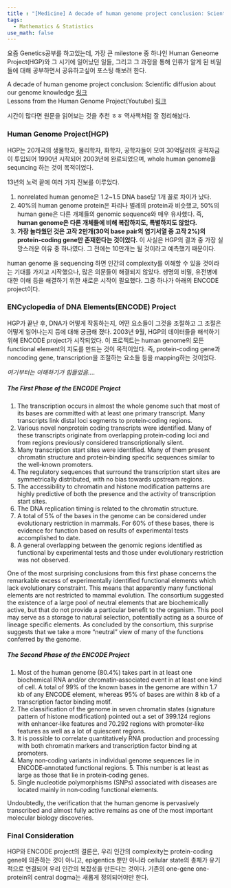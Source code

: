 ```yaml
---
title : "[Medicine] A decade of human genome project conclusion: Scientific diffusion about our genome knowledge"
tags:
  - Mathematics & Statistics
use_math: false
---
```


요즘 Genetics공부를 하고있는데, 가장 큰 milestone 중 하나인 Human Geneome Project(HGP)와 그 시기에 일어났던 일들, 그리고 그 과정을 통해 인류가 알게 된 비밀들에 대해 공부하면서 공유하고싶어 포스팅 해보려 한다.

A decade of human genome project conclusion: Scientific diffusion about our genome knowledge
[링크](https://iubmb.onlinelibrary.wiley.com/doi/full/10.1002/bmb.20952)  
Lessons from the Human Genome Project(Youtube)
[링크](https://www.youtube.com/watch?v=qOW5e4BgEa4)

시간이 많다면 원문을 읽어보는 것을 추천 ㅎㅎ 역사책처럼 잘 정리해놨다.

### Human Genome Project(HGP)
HGP는 20개국의 생물학자, 물리학자, 화학자, 공학자들이 모여 30억달러의 공적자금이 투입되어 1990년 시작되어 2003년에 완료되었으며, whole human genome을 sequncing 하는 것이 목적이었다.  
  
13년의 노력 끝에 여러 가지 진보를 이루었다.
1. nonrelated human genome은 1.2~1.5 DNA base당 1개 꼴로 차이가 났다.  
2. 40%의 human genome protein은 파리나 벌레의 protein과 비슷했고, 50%의 human gene은 다른 개체들의 genomic sequence와 매우 유사했다. 즉, **human genome은 다른 개체들에 비해 복잡하지도, 특별하지도 않았다.**  
3. **가장 놀라웠던 것은 고작 2만개(30억 base pair의 염기서열 중 고작 2%)의 protein-coding gene만 존재한다는 것이었다.** 이 사실은 HGP의 결과 중 가장 실망스러운 이유 중 하나였다. 그 전에는 10만개는 될 것이라고 예측했기 때문이다.  
  
human genome 을 sequencing 하면 인간의 complexity를 이해할 수 있을 것이라는 기대를 가지고 시작했으나, 많은 의문들이 해결되지 않았다. 생명의 비밀, 유전병에 대한 이해 등을 해결하기 위한 새로운 시작이 필요했다. 그중 하나가 아래의 ENCODE project이다.

### ENCyclopedia of DNA Elements(ENCODE) Project
HGP가 끝난 후, DNA가 어떻게 작동하는지, 어떤 요소들이 그것을 조절하고 그 조절은 어떻게 일어나는지 등에 대해 궁금해 졌다. 2003년 9월, HGP의 데이터들을 해석하기 위해 ENCODE project가 시작되었다. 이 프로젝트는 human genome의 모든 functional element의 지도를 만드는 것이 목적이었다. 즉, protein-coding gene과 noncoding gene, transcription을 조절하는 요소들 등을 mapping하는 것이었다.  
  
*여기부터는 이해하기가 힘들었음....*  
  
##### The First Phase of the ENCODE Project
1. The transcription occurs in almost the whole genome such that most of its bases are committed with at least one primary transcript. Many transcripts link distal loci segments to protein‐coding regions.
2. Various novel nonprotein coding transcripts were identified. Many of these transcripts originate from overlapping protein‐coding loci and from regions previously considered transcriptionally silent.
3. Many transcription start sites were identified. Many of them present chromatin structure and protein‐binding specific sequences similar to the well‐known promoters.
4. The regulatory sequences that surround the transcription start sites are symmetrically distributed, with no bias towards upstream regions.
5. The accessibility to chromatin and histone modification patterns are highly predictive of both the presence and the activity of transcription start sites.
6. The DNA replication timing is related to the chromatin structure.
7. A total of 5% of the bases in the genome can be considered under evolutionary restriction in mammals. For 60% of these bases, there is evidence for function based on results of experimental tests accomplished to date.
8. A general overlapping between the genomic regions identified as functional by experimental tests and those under evolutionary restriction was not observed.  
  
One of the most surprising conclusions from this first phase concerns the remarkable excess of experimentally identified functional elements which lack evolutionary constraint. This means that apparently many functional elements are not restricted to mammal evolution. The consortium suggested the existence of a large pool of neutral elements that are biochemically active, but that do not provide a particular benefit to the organism. This pool may serve as a storage to natural selection, potentially acting as a source of lineage specific elements. As concluded by the consortium, this surprise suggests that we take a more “neutral” view of many of the functions conferred by the genome.  
##### The Second Phase of the ENCODE Project
1. Most of the human genome (80.4%) takes part in at least one biochemical RNA and/or chromatin‐associated event in at least one kind of cell. A total of 99% of the known bases in the genome are within 1.7 kb of any ENCODE element, whereas 95% of bases are within 8 kb of a transcription factor binding motif.
2. The classification of the genome in seven chromatin states (signature pattern of histone modification) pointed out a set of 399.124 regions with enhancer‐like features and 70.292 regions with promoter‐like features as well as a lot of quiescent regions.
3. It is possible to correlate quantitatively RNA production and processing with both chromatin markers and transcription factor binding at promoters.
4. Many non‐coding variants in individual genome sequences lie in ENCODE‐annotated functional regions. 5. This number is at least as large as those that lie in protein‐coding genes.
6. Single nucleotide polymorphisms (SNPs) associated with diseases are located mainly in non‐coding functional elements.  
  
Undoubtedly, the verification that the human genome is pervasively transcribed and almost fully active remains as one of the most important molecular biology discoveries.  
  
### Final Consideration  
HGP와 ENCODE project의 결론은, 우리 인간의 complexity는 protein-coding gene에 의존하는 것이 아니고, epigentics 뿐만 아니라 cellular state의 총체가 유기적으로 연결되어 우리 인간의 복잡성을 만든다는 것이다. 기존의 one-gene one-protein의 central dogma는 새롭게 정의되어야만 한다.
